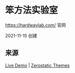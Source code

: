 # 笨方法实验室 


https://hardwaylab.com/ 官网

2021-11-15 创建



## 来源


[Live Demo](https://jekyll-serif.netlify.app/) | 
[Zerostatic Themes](https://www.zerostatic.io)



